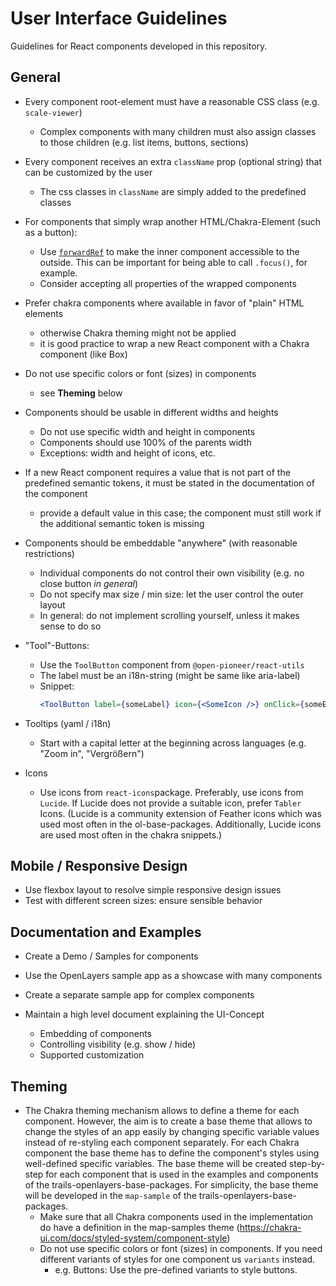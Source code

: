 # User Interface Guidelines

Guidelines for React components developed in this repository.

## General

- Every component root-element must have a reasonable CSS class (e.g. `scale-viewer`)
    - Complex components with many children must also assign classes to those children (e.g. list items, buttons, sections)
- Every component receives an extra `className` prop (optional string) that can be customized by the user
    - The css classes in `className` are simply added to the predefined classes
- For components that simply wrap another HTML/Chakra-Element (such as a button):
    - Use [`forwardRef`](https://react.dev/reference/react/forwardRef) to make the inner component accessible to the outside. This can be important for being able to call `.focus()`, for example.
    - Consider accepting all properties of the wrapped components
- Prefer chakra components where available in favor of "plain" HTML elements
    - otherwise Chakra theming might not be applied
    - it is good practice to wrap a new React component with a Chakra component (like Box)
- Do not use specific colors or font (sizes) in components
    - see **Theming** below
- Components should be usable in different widths and heights
    - Do not use specific width and height in components
    - Components should use 100% of the parents width
    - Exceptions: width and height of icons, etc.
- If a new React component requires a value that is not part of the predefined semantic tokens, it must be stated in the documentation of the component
    - provide a default value in this case; the component must still work if the additional semantic token is missing
- Components should be embeddable "anywhere" (with reasonable restrictions)
    - Individual components do not control their own visibility (e.g. no close button _in general_)
    - Do not specify max size / min size: let the user control the outer layout
    - In general: do not implement scrolling yourself, unless it makes sense to do so
- "Tool"-Buttons:
    - Use the `ToolButton` component from `@open-pioneer/react-utils`
    - The label must be an i18n-string (might be same like aria-label)
    - Snippet:
        ```jsx
        <ToolButton label={someLabel} icon={<SomeIcon />} onClick={someEventHandler} />
        ```

- Tooltips (yaml / i18n)
    - Start with a capital letter at the beginning across languages (e.g. "Zoom in", "Vergrößern")
- Icons
    - Use icons from `react-icons`package. Preferably, use icons from `Lucide`. If Lucide does not provide a suitable icon, prefer `Tabler` Icons. (Lucide is a community extension of Feather icons which was used most often in the ol-base-packages. Additionally, Lucide icons are used most often in the chakra snippets.)

## Mobile / Responsive Design

- Use flexbox layout to resolve simple responsive design issues
- Test with different screen sizes: ensure sensible behavior

## Documentation and Examples

- Create a Demo / Samples for components
- Use the OpenLayers sample app as a showcase with many components
- Create a separate sample app for complex components

- Maintain a high level document explaining the UI-Concept
    - Embedding of components
    - Controlling visibility (e.g. show / hide)
    - Supported customization

## Theming

- The Chakra theming mechanism allows to define a theme for each component. However, the aim is to create a base theme that allows to change the styles of an app easily by changing specific variable values instead of re-styling each component separately. For each Chakra component the base theme has to define the component's styles using well-defined specific variables. The base theme will be created step-by-step for each component that is used in the examples and components of the trails-openlayers-base-packages. For simplicity, the base theme will be developed in the `map-sample` of the trails-openlayers-base-packages.
    - Make sure that all Chakra components used in the implementation do have a definition in the map-samples theme (https://chakra-ui.com/docs/styled-system/component-style)
    - Do not use specific colors or font (sizes) in components. If you need different variants of styles for one component us `variants` instead.
        - e.g. Buttons: Use the pre-defined variants to style buttons.
